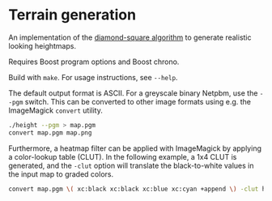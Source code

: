 Terrain generation
==================

An implementation of the
[diamond-square algorithm](http://en.wikipedia.org/wiki/Diamond-square_algorithm)
to generate realistic looking heightmaps.

Requires Boost program options and Boost chrono.

Build with `make`. For usage instructions, see `--help`.

The default output format is ASCII. For a greyscale binary Netpbm, use the
`--pgm` switch. This can be converted to other image formats using e.g. the
ImageMagick `convert` utility.

```sh
./height --pgm > map.pgm
convert map.pgm map.png
```

Furthermore, a heatmap filter can be applied with ImageMagick by applying a
color-lookup table (CLUT). In the following example, a 1x4 CLUT is generated,
and the `-clut` option will translate the black-to-white values in the input
map to graded colors.

```sh
convert map.pgm \( xc:black xc:black xc:blue xc:cyan +append \) -clut heatmap.png
```
